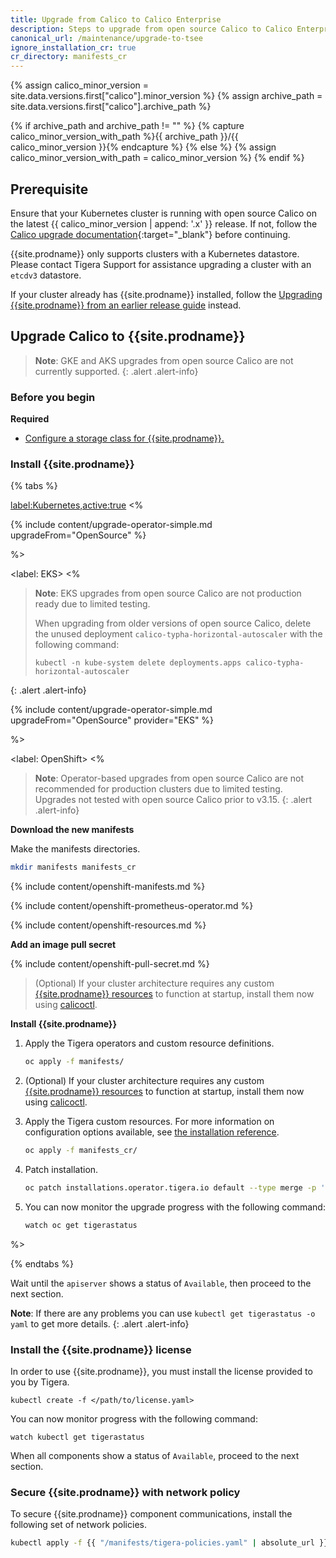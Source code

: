 ```yaml
---
title: Upgrade from Calico to Calico Enterprise
description: Steps to upgrade from open source Calico to Calico Enterprise.
canonical_url: /maintenance/upgrade-to-tsee
ignore_installation_cr: true
cr_directory: manifests_cr
---
```


{% assign calico_minor_version = site.data.versions.first["calico"].minor_version %}
{% assign archive_path = site.data.versions.first["calico"].archive_path %}

{% if archive_path and archive_path != "" %}
{% capture calico_minor_version_with_path %}{{ archive_path }}/{{ calico_minor_version }}{% endcapture %}
{% else %}
{% assign calico_minor_version_with_path = calico_minor_version %}
{% endif %}

## Prerequisite

Ensure that your Kubernetes cluster is running with open source Calico on the latest {{ calico_minor_version | append: '.x' }} release.
If not, follow the [Calico upgrade documentation](https://docs.projectcalico.org/{{calico_minor_version_with_path}}/maintenance/kubernetes-upgrade){:target="_blank"} before continuing.

{{site.prodname}} only supports clusters with a Kubernetes datastore.
Please contact Tigera Support for assistance upgrading a cluster with an `etcdv3` datastore.

If your cluster already has {{site.prodname}} installed, follow the [Upgrading {{site.prodname}} from an earlier release guide]({{site.baseurl}}/maintenance/kubernetes-upgrade-tsee) instead.


## Upgrade Calico to {{site.prodname}}

> **Note**: GKE and AKS upgrades from open source Calico are not currently supported.
{: .alert .alert-info}

### Before you begin

**Required**

- [Configure a storage class for {{site.prodname}}.]({{site.baseurl}}/getting-started/create-storage)

### Install {{site.prodname}}

{% tabs %}

<label:Kubernetes,active:true>
<%

{% include content/upgrade-operator-simple.md upgradeFrom="OpenSource" %}

%>

<label: EKS>
<%

> **Note**: EKS upgrades from open source Calico are not production ready due to limited testing.
>
> When upgrading from older versions of open source Calico, delete the unused
> deployment `calico-typha-horizontal-autoscaler` with the following command:
>  ```
>  kubectl -n kube-system delete deployments.apps calico-typha-horizontal-autoscaler
>  ```
{: .alert .alert-info}

{% include content/upgrade-operator-simple.md upgradeFrom="OpenSource" provider="EKS" %}

%>

<label: OpenShift>
<%

> **Note**: Operator-based upgrades from open source Calico are not recommended for production clusters due to limited testing. Upgrades not tested with open source Calico prior to v3.15.
{: .alert .alert-info}

__Download the new manifests__

Make the manifests directories.

```bash
mkdir manifests manifests_cr
```

{% include content/openshift-manifests.md %}

{% include content/openshift-prometheus-operator.md %}

{% include content/openshift-resources.md %}

__Add an image pull secret__

{% include content/openshift-pull-secret.md %}

> (Optional) If your cluster architecture requires any custom [{{site.prodname}} resources]({{site.baseurl}}/reference/resources) to function at startup, install them now using [calicoctl]({{site.baseurl}}/reference/calicoctl/overview).

__Install {{site.prodname}}__

1. Apply the Tigera operators and custom resource definitions.

   ```bash
   oc apply -f manifests/
   ```

2. (Optional) If your cluster architecture requires any custom [{{site.prodname}} resources]({{site.baseurl}}/reference/resources) to function at startup, install them now using [calicoctl]({{site.baseurl}}/reference/calicoctl/overview).

3. Apply the Tigera custom resources. For more information on configuration options available, see [the installation reference]({{site.baseurl}}/reference/installation/api).

   ```bash
   oc apply -f manifests_cr/
   ```

4. Patch installation.

   ```bash
   oc patch installations.operator.tigera.io default --type merge -p '{"spec":{"variant":"TigeraSecureEnterprise","imagePullSecrets":[{"name":"tigera-pull-secret"}]}}'
   ```

5. You can now monitor the upgrade progress with the following command:

   ```bash
   watch oc get tigerastatus
   ```

%>

{% endtabs %}

Wait until the `apiserver` shows a status of `Available`, then proceed to the next section.

**Note**: If there are any problems you can use `kubectl get tigerastatus -o yaml` to get more details.
{: .alert .alert-info}

### Install the {{site.prodname}} license

In order to use {{site.prodname}}, you must install the license provided to you by Tigera.

```
kubectl create -f </path/to/license.yaml>
```

You can now monitor progress with the following command:

```
watch kubectl get tigerastatus
```

When all components show a status of `Available`, proceed to the next section.

### Secure {{site.prodname}} with network policy

To secure {{site.prodname}} component communications, install the following set of network policies.

```bash
kubectl apply -f {{ "/manifests/tigera-policies.yaml" | absolute_url }}
```
